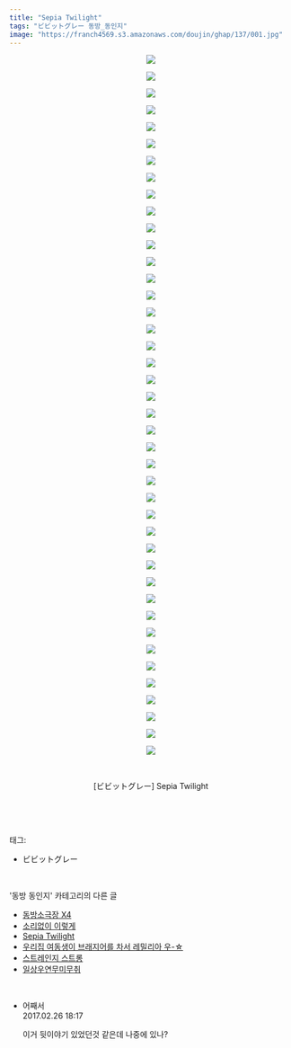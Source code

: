 ```yaml
---
title: "Sepia Twilight"
tags: "ビビットグレー 동방_동인지"
image: "https://franch4569.s3.amazonaws.com/doujin/ghap/137/001.jpg"
---
```

<div class="article">
<p style="text-align: center; clear: none; float: none;"><img src="{{ site.imgserver2 }}/ghap/137/001.jpg"/></p>
<p style="text-align: center; clear: none; float: none;"><img src="{{ site.imgserver2 }}/ghap/137/002.jpg"/></p>
<p style="text-align: center; clear: none; float: none;"><img src="{{ site.imgserver2 }}/ghap/137/003.jpg"/></p>
<p style="text-align: center; clear: none; float: none;"><img src="{{ site.imgserver2 }}/ghap/137/004.jpg"/></p>
<p style="text-align: center; clear: none; float: none;"><img src="{{ site.imgserver2 }}/ghap/137/005.jpg"/></p>
<p style="text-align: center; clear: none; float: none;"><img src="{{ site.imgserver2 }}/ghap/137/006.jpg"/></p>
<p style="text-align: center; clear: none; float: none;"><img src="{{ site.imgserver2 }}/ghap/137/007.jpg"/></p>
<p style="text-align: center; clear: none; float: none;"><img src="{{ site.imgserver2 }}/ghap/137/008.jpg"/></p>
<p style="text-align: center; clear: none; float: none;"><img src="{{ site.imgserver2 }}/ghap/137/009.jpg"/></p>
<p style="text-align: center; clear: none; float: none;"><img src="{{ site.imgserver2 }}/ghap/137/010.jpg"/></p>
<p style="text-align: center; clear: none; float: none;"><img src="{{ site.imgserver2 }}/ghap/137/011.jpg"/></p>
<p style="text-align: center; clear: none; float: none;"><img src="{{ site.imgserver2 }}/ghap/137/012.jpg"/></p>
<p style="text-align: center; clear: none; float: none;"><img src="{{ site.imgserver2 }}/ghap/137/013.jpg"/></p>
<p style="text-align: center; clear: none; float: none;"><img src="{{ site.imgserver2 }}/ghap/137/014.jpg"/></p>
<p style="text-align: center; clear: none; float: none;"><img src="{{ site.imgserver2 }}/ghap/137/015.jpg"/></p>
<p style="text-align: center; clear: none; float: none;"><img src="{{ site.imgserver2 }}/ghap/137/016.jpg"/></p>
<p style="text-align: center; clear: none; float: none;"><img src="{{ site.imgserver2 }}/ghap/137/017.jpg"/></p>
<p style="text-align: center; clear: none; float: none;"><img src="{{ site.imgserver2 }}/ghap/137/018.jpg"/></p>
<p style="text-align: center; clear: none; float: none;"><img src="{{ site.imgserver2 }}/ghap/137/019.jpg"/></p>
<p style="text-align: center; clear: none; float: none;"><img src="{{ site.imgserver2 }}/ghap/137/020.jpg"/></p>
<p style="text-align: center; clear: none; float: none;"><img src="{{ site.imgserver2 }}/ghap/137/021.jpg"/></p>
<p style="text-align: center; clear: none; float: none;"><img src="{{ site.imgserver2 }}/ghap/137/022.jpg"/></p>
<p style="text-align: center; clear: none; float: none;"><img src="{{ site.imgserver2 }}/ghap/137/023.jpg"/></p>
<p style="text-align: center; clear: none; float: none;"><img src="{{ site.imgserver2 }}/ghap/137/024.jpg"/></p>
<p style="text-align: center; clear: none; float: none;"><img src="{{ site.imgserver2 }}/ghap/137/025.jpg"/></p>
<p style="text-align: center; clear: none; float: none;"><img src="{{ site.imgserver2 }}/ghap/137/026.jpg"/></p>
<p style="text-align: center; clear: none; float: none;"><img src="{{ site.imgserver2 }}/ghap/137/027.jpg"/></p>
<p style="text-align: center; clear: none; float: none;"><img src="{{ site.imgserver2 }}/ghap/137/028.jpg"/></p>
<p style="text-align: center; clear: none; float: none;"><img src="{{ site.imgserver2 }}/ghap/137/029.jpg"/></p>
<p style="text-align: center; clear: none; float: none;"><img src="{{ site.imgserver2 }}/ghap/137/030.jpg"/></p>
<p style="text-align: center; clear: none; float: none;"><img src="{{ site.imgserver2 }}/ghap/137/031.jpg"/></p>
<p style="text-align: center; clear: none; float: none;"><img src="{{ site.imgserver2 }}/ghap/137/032.jpg"/></p>
<p style="text-align: center; clear: none; float: none;"><img src="{{ site.imgserver2 }}/ghap/137/033.jpg"/></p>
<p style="text-align: center; clear: none; float: none;"><img src="{{ site.imgserver2 }}/ghap/137/034.jpg"/></p>
<p style="text-align: center; clear: none; float: none;"><img src="{{ site.imgserver2 }}/ghap/137/035.jpg"/></p>
<p style="text-align: center; clear: none; float: none;"><img src="{{ site.imgserver2 }}/ghap/137/036.jpg"/></p>
<p style="text-align: center; clear: none; float: none;"><img src="{{ site.imgserver2 }}/ghap/137/037.jpg"/></p>
<p style="text-align: center; clear: none; float: none;"><img src="{{ site.imgserver2 }}/ghap/137/038.jpg"/></p>
<p style="text-align: center; clear: none; float: none;"><img src="{{ site.imgserver2 }}/ghap/137/039.jpg"/></p>
<p style="text-align: center; clear: none; float: none;"><img src="{{ site.imgserver2 }}/ghap/137/040.jpg"/></p>
<p style="text-align: center; clear: none; float: none;"><img src="{{ site.imgserver2 }}/ghap/137/041.jpg"/></p>
<p style="text-align: center; clear: none; float: none;"><img src="{{ site.imgserver2 }}/ghap/137/042.jpg"/></p>
<p style="text-align: center; clear: none; float: none;"><br/></p>
<p style="text-align: center; clear: none; float: none;">[ビビットグレー] Sepia Twilight</p>
<p><br/></p>
</div><br/>
<div class="tagTrail">
<p>태그: </p>
<ul>
<li>ビビットグレー</li>
</ul>
</div><br/>
<div class="another">
<p>'동방 동인지' 카테고리의 다른 글</p>
<ul>
<li><a href="/ghap_139">동방소극장 X4</a></li>
<li><a href="/ghap_138">소리없이 이렇게</a></li>
<li><a href="/ghap_137">Sepia Twilight</a></li>
<li><a href="/ghap_136">우리집 여동생이 브래지어를 차서 레밀리아 우-☆</a></li>
<li><a href="/ghap_135">스트레인지 스트롱</a></li>
<li><a href="/ghap_134">일상우연무미무취</a></li>
</ul>
</div><br/>
<div class="cb_module cb_fluid">
<div class="cb_wrt cb_profile">
<div class="comment">
<ul>
<li class="cb_thumb_off" id="comment14925976">
<div class="cb_comment_area">
<div class="cb_info_area">
<div class="cb_section">
<span class="cb_nick_name">어째서</span>
</div>
<div class="cb_section">
<span class="cb_date">2017.02.26 18:17 </span>
</div>
</div>
<div class="cb_dsc_comment">
<p class="cb_dsc">
											이거 뒷이야기 있었던것 같은데 나중에 있나?
										</p>
</div>
</div></li>
</ul>
</div>
</div><!-- commentList close -->
</div><br/>
